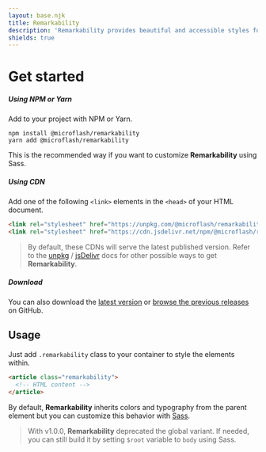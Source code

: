 ```yaml
---
layout: base.njk
title: Remarkability
description: 'Remarkability provides beautiful and accessible styles for the content generated by the rich-text editors in a CMS or from a markdown file. It comes with sensible defaults that can be customized using <a target="_blank" rel="nofollow noopener noreferrer" href="https://sass-lang.com/">Sass</a>.'
shields: true
---
```


# Get started

##### Using NPM or Yarn

Add to your project with NPM or Yarn.

```shell
npm install @microflash/remarkability
yarn add @microflash/remarkability
```

This is the recommended way if you want to customize **Remarkability** using Sass.

##### Using CDN

Add one of the following `<link>` elements in the `<head>` of your HTML document.

```html
<link rel="stylesheet" href="https://unpkg.com/@microflash/remarkability">
<link rel="stylesheet" href="https://cdn.jsdelivr.net/npm/@microflash/remarkability">
```

> By default, these CDNs will serve the latest published version. Refer to the [unpkg](https://unpkg.com/) / [jsDelivr](https://www.jsdelivr.com/features) docs for other possible ways to get **Remarkability**.

##### Download

You can also download the [latest version](https://github.com/Microflash/remarkability/releases/latest) or [browse the previous releases](https://github.com/Microflash/remarkability/releases) on GitHub.

## Usage

Just add `.remarkability` class to your container to style the elements within.

```html
<article class="remarkability">
  <!-- HTML content -->
</article>
```

By default, **Remarkability** inherits colors and typography from the parent element but you can customize this behavior with [Sass](https://github.com/Microflash/remarkability/tree/master/packages/library/scss).

> With v1.0.0, **Remarkability** deprecated the global variant. If needed, you can still build it by setting `$root` variable to `body` using Sass.

